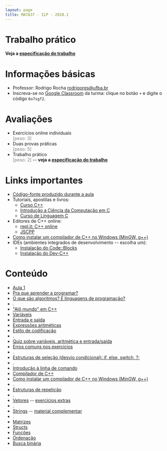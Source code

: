 ```yaml
---
layout: page
title: MATA37 - ILP - 2018.1
---
```


# Trabalho prático

**Veja a [especificação do trabalho](trabalho20181)**

# Informações básicas

- Professor: Rodrigo Rocha <rodrigorgs@ufba.br>
- Inscreva-se no [Google Classroom](https://classroom.google.com/) da turma: clique no botão `+` e digite o código `6o7sgf2`.

# Avaliações

- Exercícios online individuais<br/><span style="color: gray;">\[peso: 3\]</span>
- Duas provas práticas<br/><span style="color: gray;">\[peso: 5\]</span>
- Trabalho prático<br/><span style="color: gray;">\[peso: 2\]</span> -- **veja a [especificação do trabalho](trabalho20181)**

# Links importantes

- [Código-fonte produzido durante a aula](https://github.com/rodrigorgs/aulas/tree/master/mata37/codigo)
- Tutoriais, apostilas e livros:
  - [Curso C++](http://excript.com/curso-cpp.html)
  - [Introdução a Ciência da Computação em C](https://www.ime.usp.br/~hitoshi/introducao/)
  - [Curso de Linguagem C][cursoC]
- Editores de C++ online:
	- [repl.it: C++ online](https://repl.it/languages/cpp)
	- [JSCPP](https://felixhao28.github.io/JSCPP/)
- [Como instalar um compilador de C++ no Windows (MinGW, g++)](https://www.youtube.com/watch?v=bEs-5IU_l9w)
- IDEs (ambientes integrados de desenvolvimento -- escolha um):
  - [Instalação do Code::Blocks](https://panda.ime.usp.br/panda/static/data/codeblocks/windows.html)
  - [Instalação do Dev-C++](http://linguagemc.com.br/tutorial-de-instalacao-do-dev-c/)

# Conteúdo

<!-- |           | [Arquitetura de computadores](arquitetura)    |    |-->
<!-- |           | [Linguagens de programação](#!linguagens)     |                                | -->

- [Aula 1](https://drive.google.com/file/d/1MCRM7GF9RX8vYtPRL-_QAGQ_tJWBagrq/view?usp=sharing)
- [Pra que aprender a programar?](intro-ilp)
- [O que são algoritmos? E linguagens de programação?](algoritmo)
- .
- ["Alô mundo" em C++](intro-cpp)
- [Variáveis](variaveis)
- [Entrada e saída](entrada-saida)
- [Expressões aritméticas](aritmetica)
- [Estilo de codificação](estilo)
- .
- [Quiz sobre variáveis, aritmética e entrada/saída](https://play.kahoot.it/#/k/71e43c0a-cd6c-4286-a3bf-d159b793dcf7)
- [Erros comuns nos exercícios](erros-comuns)
- .
- [Estruturas de seleção (desvio condicional): if, else, switch, ?:](selecao)
- .
- [Introdução à linha de comando][linux]
- [Compilador de C++](compilador)
- [Como instalar um compilador de C++ no Windows (MinGW, g++)](https://www.youtube.com/watch?v=bEs-5IU_l9w)
- .
- [Estruturas de repetição](repeticao)
- .
- [Vetores](vetores) -- [exercícios extras](https://www.ime.usp.br/~macmulti/exercicios/vetores/)
- .
- [Strings][strings] -- [material complementar](strings)
- .
- [Matrizes][matrizes]
- [Structs](structs)
- [Funções](funcoes)
- [Ordenação](ordenacao)
- [Busca binária][busca]

<!--
Recursão:

https://softwareengineering.stackexchange.com/questions/25052/in-plain-english-what-is-recursion

Condição de parada.

Fatorial.
Imprimir alfabeto ao contrário usando recursão.
Somatório. (exercício).
Fibonacci. (exercício)
Flood fill. (intermediário)
Busca binária. (intermediário)
Hanoi. (avançado)

Recursão vs iteração. (overhead de chamada de função)

 -->

<!-- aritmética, desvio, repetição, vetores, strings, matrizes, ordenação, busca binária, função/recursão -->

[desvio]: https://docs.google.com/presentation/d/1ziW7-IQMEHCXYp4YvUxgl8FZhu_WaWdX9vtNjRWo6cA/edit?usp=sharing
[cursoC]: http://equipe.nce.ufrj.br/adriano/c/apostila/texfiles/apostilaC.pdf
[vetores]: https://docs.google.com/presentation/d/1QRhykZHZEJnj_noNEO5ebwdqX5iik9G8QEp5NXe1aPw/edit
[strings]: https://docs.google.com/presentation/d/1nu6lvyXXjpH-fjRcaCdlEyCxdRlWtYWbeZUzMKuHQ-U/edit
[matrizes]: https://docs.google.com/presentation/d/1wfDe5AFXdvvVaOf-Jdc-vQCUyOJlMF8Nz9Vqy_8fT-0/edit
[ordenacao]: https://docs.google.com/presentation/d/1SBfYu_MiDFzfiV8P3zhs2Wu0yvtAHrFOO7rSkibDd3U/edit
[ordenacao2]: https://www.slideshare.net/xrodrigorgs/aula-busca-e-ordenao
[busca]: https://docs.google.com/presentation/d/1GhlmL_Xxh5bnonbjCIJOlgMMUGJoPXy_nZpswZ6306g/edit
[recursao]: https://docs.google.com/presentation/d/1wbRqdCPIQQwXvfeJthUAsM9w4YGkd6n6IpXDpVITq1M/edit

[linux]: https://tutorial.djangogirls.org/pt/intro_to_command_line/

<script type="text/javascript">
function desabilitaLinksComecadosPor(prefixo) {
  var links = $('a').filter(function (idx) { return $(this).attr('href').startsWith(prefixo); });
  links.contents().unwrap();  
}
$(document).ready(function () {
  desabilitaLinksComecadosPor('#!');
});
</script>

